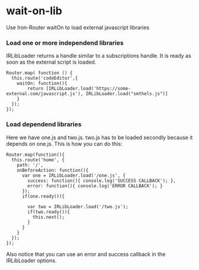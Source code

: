 wait-on-lib
===========

Use Iron-Router waitOn to load external javascript libraries

### Load one or more independend libraries
IRLibLoader returns a handle similar to a subscriptions handle. It is ready as soon as the external script is loaded.

    Router.map( function () {
      this.route('codeEditor',{
        waitOn: function(){
            return [IRLibLoader.load('https://some-external.com/javascript.js'), IRLibLoader.load("smthels.js")]
        }
      });
    });

### Load dependend libraries
Here we have one.js and two.js. two.js has to be loaded secondly because it depends on one.js. This is how you can do this:

    Router.map(function(){
      this.route('home', {
        path: '/',
        onBeforeAction: function(){
          var one = IRLibLoader.load('/one.js', {
            success: function(){ console.log('SUCCESS CALLBACK'); },
            error: function(){ console.log('ERROR CALLBACK'); }
          });
          if(one.ready()){

            var two = IRLibLoader.load('/two.js');
            if(two.ready()){
              this.next();
            }
          }
        }
      });
    });

Also notice that you can use an error and success callback in the IRLibLoader options.
